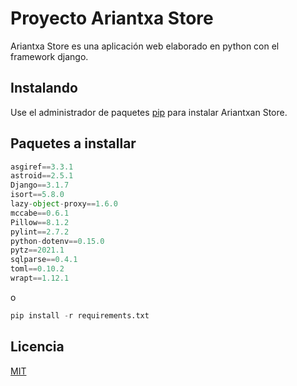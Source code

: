 # Proyecto Ariantxa Store 

Ariantxa Store es una aplicación web elaborado en python con el framework django.

## Instalando

Use el administrador de paquetes [pip](https://pip.pypa.io/en/stable/) para instalar Ariantxan Store.

## Paquetes a installar

```python
asgiref==3.3.1
astroid==2.5.1
Django==3.1.7
isort==5.8.0
lazy-object-proxy==1.6.0
mccabe==0.6.1
Pillow==8.1.2
pylint==2.7.2
python-dotenv==0.15.0
pytz==2021.1
sqlparse==0.4.1
toml==0.10.2
wrapt==1.12.1
```
o
```python
pip install -r requirements.txt
```

## Licencia
[MIT](https://choosealicense.com/licenses/mit/)